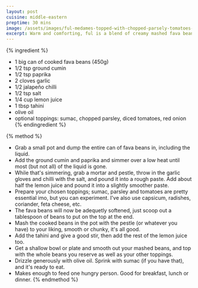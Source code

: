 ```yaml
---
layout: post
cuisine: middle-eastern
preptime: 30 mins
image: /assets/images/ful-medames-topped-with-chopped-parsely-tomatoes-radishes-sumac-olive-oil.webp
excerpt: Warm and comforting, ful is a blend of creamy mashed fava beans seasoned with aromatic spices, topped with fresh, bright ingredients.
---
```


{% ingredient %}
- 1 big can of cooked fava beans (450g)
- 1/2 tsp ground cumin
- 1/2 tsp paprika
- 2 cloves garlic
- 1/2 jalapeño chilli
- 1/2 tsp salt
- 1/4 cup lemon juice
- 1 tbsp tahini
- olive oil
- optional toppings: sumac, chopped parsley, diced tomatoes, red onion
{% endingredient %}

{% method %}
- Grab a small pot and dump the entire can of fava beans in, including the liquid.
- Add the ground cumin and paprika and simmer over a low heat until most (but not all) of the liquid is gone.
- While that's simmering, grab a mortar and pestle, throw in the garlic gloves and chilli with the salt, and pound it into a rough paste. Add about half the lemon juice and pound it into a slightly smoother paste.
- Prepare your chosen toppings; sumac, parsley and tomatoes are pretty essential imo, but you can experiment. I've also use capsicum, radishes, coriander, feta cheese, etc.
- The fava beans will now be adequetly softened, just scoop out a tablespoon of beans to put on the top at the end.
- Mash the cooked beans in the pot with the pestle (or whatever you have) to your liking, smooth or chunky, it's all good.
- Add the tahini and give a good stir, then add the rest of the lemon juice too.
- Get a shallow bowl or plate and smooth out your mashed beans, and top with the whole beans you reserve as well as your other toppings.
- Drizzle generously with olive oil. Sprink with sumac (if you have that), and it's ready to eat.
- Makes enough to feed one hungry person. Good for breakfast, lunch or dinner.
{% endmethod %}